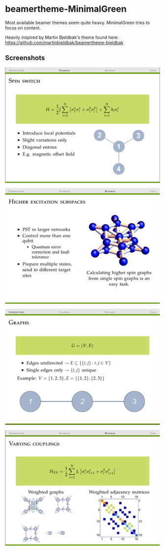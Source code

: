 # beamertheme-MinimalGreen
Most available beamer themes seem quite heavy. MinimalGreen tries to focus on content.

Heavily inspired by Martin Bjeldbak's theme found here: https://github.com/martinbjeldbak/beamertheme-bjeldbak


## Screenshots

![Screenshot 1](/Screenshots/beamerthemeMinimalGreen1.png)

![Screenshot 2](/Screenshots//beamerthemeMinimalGreen2.png)

![Screenshot 3](/Screenshots/beamerthemeMinimalGreen3.png)

![Screenshot 4](/Screenshots/beamerthemeMinimalGreen4.png)

